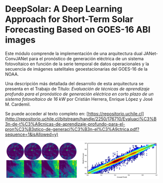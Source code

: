 # DeepSolar: A Deep Learning Approach for Short-Term Solar Forecasting Based on GOES-16 ABI images

Este módulo comprende la implementación de una arquitectura dual JANet-ConvJANet para el pronóstico de generación eléctrica de un sistema fotovoltaico en función de la serie temporal de datos operacionales y la secuencia de imágenes satelitales geoestacionarias del GOES-16 de la NOAA.

Una descripción más detallada del desarrollo de esta arquitectura se presenta en el Trabajo de Título: *Evaluación de técnicas de aprendizaje profundo para el pronóstico de generación eléctrica en corto plazo de un sistema fotovoltaico de 16 kW* por Cristián Herrera, Enrique López y José M. Cardemil.

Se puede acceder al texto completo en: [https://repositorio.uchile.cl](http://repositorio.uchile.cl/bitstream/handle/2250/176710/Evaluaci%C3%B3n-de-t%C3%A9cnicas-de-aprendizaje-profundo-para-el-pron%C3%B3stico-de-generaci%C3%B3n-el%C3%A9ctrica.pdf?sequence=1&isAllowed=y)

![Banner](https://raw.githubusercontent.com/cherrerab/deepsolar/master/bin/banner.png)
